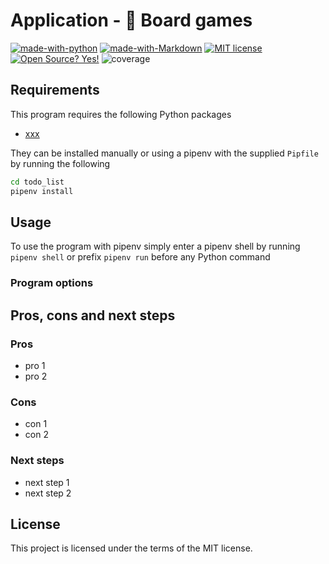 # Application - 🎲 Board games

[![made-with-python](https://img.shields.io/badge/Made%20with-Python-1f425f.svg)](https://www.python.org/)
[![made-with-Markdown](https://img.shields.io/badge/Made%20with-Markdown-1f425f.svg)](http://commonmark.org)
[![MIT license](https://img.shields.io/badge/License-MIT-blue.svg)](https://lbesson.mit-license.org/)
[![Open Source? Yes!](https://badgen.net/badge/Open%20Source%20%3F/Yes%21/blue?icon=github)](https://github.com/ghandic/PyCap-TODO-CRUD)
![coverage](https://img.shields.io/badge/coverage-0%25-red)

<description>

## Requirements

This program requires the following Python packages

- [xxx](https://link.com/)

They can be installed manually or using a pipenv with the supplied `Pipfile` by running the following

```bash
cd todo_list
pipenv install
```

## Usage

To use the program with pipenv simply enter a pipenv shell by running `pipenv shell` or prefix `pipenv run` before any Python command

### Program options

<description>

## Pros, cons and next steps

### Pros

- pro 1
- pro 2

### Cons

- con 1
- con 2

### Next steps

- next step 1
- next step 2

## License

This project is licensed under the terms of the MIT license.
